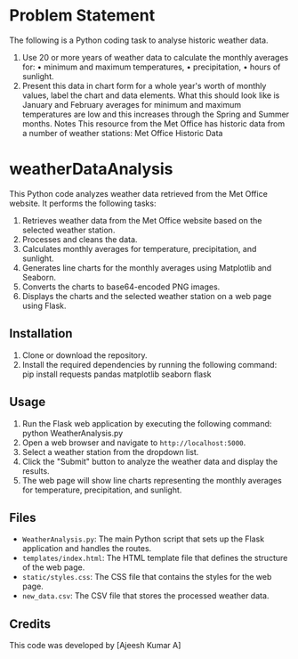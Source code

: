 # Problem Statement
The following is a Python coding task to analyse historic weather data.
1.	Use 20 or more years of weather data to calculate the monthly averages for:
    •	minimum and maximum temperatures,
    •	precipitation,
    •	hours of sunlight.
2.	Present this data in chart form for a whole year's worth of monthly values, label the chart and data elements.  What this should look like is January and February averages for minimum and maximum temperatures are low and this increases through the Spring and Summer months.
Notes
This resource from the Met Office has historic data from a number of weather stations: Met Office Historic Data

# weatherDataAnalysis
This Python code analyzes weather data retrieved from the Met Office website. It performs the following tasks:

1. Retrieves weather data from the Met Office website based on the selected weather station.
2. Processes and cleans the data.
3. Calculates monthly averages for temperature, precipitation, and sunlight.
4. Generates line charts for the monthly averages using Matplotlib and Seaborn.
5. Converts the charts to base64-encoded PNG images.
6. Displays the charts and the selected weather station on a web page using Flask.

## Installation

1. Clone or download the repository.
2. Install the required dependencies by running the following command:
    pip install requests pandas matplotlib seaborn flask
## Usage

1. Run the Flask web application by executing the following command:
  python WeatherAnalysis.py
2. Open a web browser and navigate to `http://localhost:5000`.
3. Select a weather station from the dropdown list.
4. Click the "Submit" button to analyze the weather data and display the results.
5. The web page will show line charts representing the monthly averages for temperature, precipitation, and sunlight.

## Files

- `WeatherAnalysis.py`: The main Python script that sets up the Flask application and handles the routes.
- `templates/index.html`: The HTML template file that defines the structure of the web page.
- `static/styles.css`: The CSS file that contains the styles for the web page.
- `new_data.csv`: The CSV file that stores the processed weather data.

## Credits

This code was developed by [Ajeesh Kumar A]
